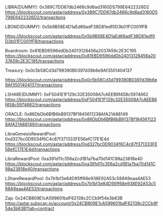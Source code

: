 
LIBRA(DUMMY):
0x389C7DD67db2466c9d6ad3160D5799E6422326D2
https://blockscout.com/astar/address/0x389C7DD67db2466c9d6ad3160D5799E6422326D2/transactions

LBOND(DUMMY):
0x5b9B58E4D1aEd66adF38D81edf0D3b01FC001fFB
<!-- https://astar.subscan.io/account/0x5b9B58E4D1aEd66adF38D81edf0D3b01FC001fFB?tab=contract -->
https://blockscout.com/astar/address/0x5b9B58E4D1aEd66adF38D81edf0D3b01FC001fFB/transactions

Boardroom:
0x81EBD6596ddDb24013128456a2037A59c2E3C195
https://blockscout.com/astar/address/0x81EBD6596ddDb24013128456a2037A59c2E3C195/transactions

Treasury:
0x0c5b58Cd3d799390B0397d39b6e9Af3501404137
<!-- https://astar.subscan.io/account/0x0c5b58Cd3d799390B0397d39b6e9Af3501404137?tab=contract -->
https://blockscout.com/astar/address/0x0c5b58Cd3d799390B0397d39b6e9Af3501404137/transactions

LSHARE(DUMMY):
0xF5041E1F129c32E35008A7cAEEB6f458c5974662
https://blockscout.com/astar/address/0xF5041E1F129c32E35008A7cAEEB6f458c5974662/transactions

ORACLE:
0x86DbDb6BfB6bB9137Bf1845611238AfA21A88149
https://blockscout.com/astar/address/0x86DbDb6BfB6bB9137Bf1845611238AfA21A88149/transactions

LibraGenesisRewardPool:
0xd327bc0D9034f6C4c87f371333FE56efC17E1E4d
https://blockscout.com/astar/address/0xd327bc0D9034f6C4c87f371333FE56efC17E1E4d/transactions

LibraRewardPool:
0xa391d11c356a2cd1B1a7ba70d141C98a23818e40
https://blockscout.com/astar/address/0xa391d11c356a2cd1B1a7ba70d141C98a23818e40/transactions

LShareRewardPool:
0x7b1bf3e84D95ff68e938E92A53c588A9eaa4AE53
https://blockscout.com/astar/address/0x7b1bf3e84D95ff68e938E92A53c588A9eaa4AE53/transactions


Zap:
0x24CB809E1cA599601bdF62138c2CCb9f54e3b63B
https://astar.subscan.io/account/0x24CB809E1cA599601bdF62138c2CCb9f54e3b63B?tab=contract
